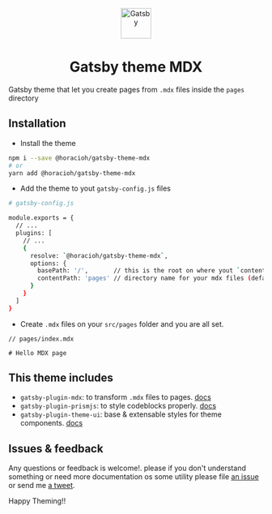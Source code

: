 <p align="center">
  <a href="https://www.gatsbyjs.org">
    <img alt="Gatsby" src="https://www.gatsbyjs.org/monogram.svg" width="60" />
  </a>
</p>

<h1 align="center">
  Gatsby theme MDX
</h1>

Gatsby theme that let you create pages from `.mdx` files inside the `pages` directory

## Installation

- Install the theme

```bash
npm i --save @horacioh/gatsby-theme-mdx
# or
yarn add @horacioh/gatsby-theme-mdx
```

- Add the theme to yout `gatsby-config.js` files

```bash
# gatsby-config.js

module.exports = {
  // ...
  plugins: [
    // ...
    {
      resolve: `@horacioh/gatsby-theme-mdx`,
      options: {
        basePath: '/',       // this is the root on where yout `contentPath` will be created (default: '/')
        contentPath: 'pages' // directory name for your mdx files (default: 'pages')
      }
    }
  ]
}
```

- Create `.mdx` files on your `src/pages` folder and you are all set.

```mdx
// pages/index.mdx

# Hello MDX page
```

## This theme includes

- `gatsby-plugin-mdx`: to transform `.mdx` files to pages. [docs](https://www.gatsbyjs.org/packages/gatsby-plugin-mdx/)
- `gatsby-plugin-prismjs`: to style codeblocks properly. [docs](https://www.gatsbyjs.org/packages/gatsby-remark-prismjs/)
- `gatsby-plugin-theme-ui`: base & extensable styles for theme components. [docs](https://theme-ui.com/gatsby-plugin/)

## Issues & feedback

Any questions or feedback is welcome!. please if you don't understand something or need more documentation os some utility please file [an issue](https://github.com/horacioh/gatsby-theme-mdx/issues) or send me [a tweet](https://twitter.com/hhg2288).

Happy Theming!!
